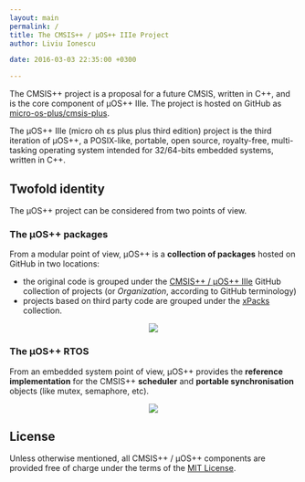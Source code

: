 ```yaml
---
layout: main
permalink: /
title: The CMSIS++ / µOS++ IIIe Project
author: Liviu Ionescu

date: 2016-03-03 22:35:00 +0300

---
```


The CMSIS++ project is a proposal for a future CMSIS, written in C++, and is the core component of µOS++ IIIe. The project is hosted on GitHub as [micro-os-plus/cmsis-plus](https://github.com/micro-os-plus/cmsis-plus).

The µOS++ IIIe (micro oh ɛs plus plus third edition) project is the third iteration of µOS++, a POSIX-like, portable, open source, royalty-free, multi-tasking operating system intended for 32/64-bits embedded systems, written in C++.


## Twofold identity

The µOS++ project can be considered from two points of view.

### The µOS++ packages

From a modular point of view, µOS++ is a **collection of packages** hosted on GitHub in two locations:

* the original code is grouped under the [CMSIS++ / µOS++ IIIe](https://github.com/micro-os-plus) GitHub collection of projects (or _Organization_, according to GitHub terminology)
* projects based on third party code are grouped under the [xPacks](https://github.com/xpacks) collection.

<div style="text-align:center">
<img src="{{ site.baseurl }}/assets/images/2016/micro-os-plus-collection.png" />
</div>

### The µOS++ RTOS

From an embedded system point of view, µOS++ provides the **reference implementation** for the CMSIS++ **scheduler** and **portable synchronisation** objects (like mutex, semaphore, etc).

<div style="text-align:center">
<img src="{{ site.baseurl }}/assets/images/2016/micro-os-plus-rtos.png" />
</div>

## License

Unless otherwise mentioned, all CMSIS++ / µOS++ components are provided free of charge under the terms of the [MIT License](https://opensource.org/licenses/MIT).
